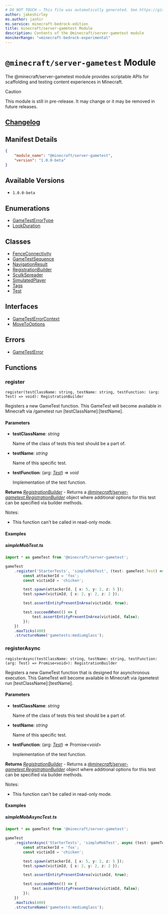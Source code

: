 ```yaml
---
# DO NOT TOUCH — This file was automatically generated. See https://github.com/mojang/minecraftapidocsgenerator to modify descriptions, examples, etc.
author: jakeshirley
ms.author: jashir
ms.service: minecraft-bedrock-edition
title: minecraft/server-gametest Module
description: Contents of the @minecraft/server-gametest module
monikerRange: "=minecraft-bedrock-experimental"
---
```

# `@minecraft/server-gametest` Module

The @minecraft/server-gametest module provides scriptable APIs for scaffolding and testing content experiences in Minecraft.

> [!CAUTION]
> This module is still in pre-release.  It may change or it may be removed in future releases.

## [Changelog](changelog.md)

## Manifest Details
```json
{
    "module_name": "@minecraft/server-gametest",
    "version": "1.0.0-beta"
}
```

## Available Versions
- `1.0.0-beta`

## Enumerations
- [GameTestErrorType](GameTestErrorType.md)
- [LookDuration](LookDuration.md)

## Classes
- [FenceConnectivity](FenceConnectivity.md)
- [GameTestSequence](GameTestSequence.md)
- [NavigationResult](NavigationResult.md)
- [RegistrationBuilder](RegistrationBuilder.md)
- [SculkSpreader](SculkSpreader.md)
- [SimulatedPlayer](SimulatedPlayer.md)
- [Tags](Tags.md)
- [Test](Test.md)

## Interfaces
- [GameTestErrorContext](GameTestErrorContext.md)
- [MoveToOptions](MoveToOptions.md)

## Errors
- [GameTestError](GameTestError.md)

## Functions

### **register**
`
register(testClassName: string, testName: string, testFunction: (arg: Test) => void): RegistrationBuilder
`

Registers a new GameTest function. This GameTest will become available in Minecraft via /gametest run [testClassName]:[testName].

#### **Parameters**
- **testClassName**: *string*
  
  Name of the class of tests this test should be a part of.
- **testName**: *string*
  
  Name of this specific test.
- **testFunction**: (arg: [*Test*](Test.md)) => *void*
  
  Implementation of the test function.

**Returns** [*RegistrationBuilder*](RegistrationBuilder.md) - Returns a [*@minecraft/server-gametest.RegistrationBuilder*](../../minecraft/server-gametest/RegistrationBuilder.md) object where additional options for this test can be specified via builder methods.
  
Notes:
- This function can't be called in read-only mode.

#### Examples
##### ***simpleMobTest.ts***
```typescript
import * as gameTest from '@minecraft/server-gametest';

gameTest
    .register('StarterTests', 'simpleMobTest', (test: gameTest.Test) => {
        const attackerId = 'fox';
        const victimId = 'chicken';

        test.spawn(attackerId, { x: 5, y: 2, z: 5 });
        test.spawn(victimId, { x: 2, y: 2, z: 2 });

        test.assertEntityPresentInArea(victimId, true);

        test.succeedWhen(() => {
            test.assertEntityPresentInArea(victimId, false);
        });
    })
    .maxTicks(400)
    .structureName('gametests:mediumglass');
```

### **registerAsync**
`
registerAsync(testClassName: string, testName: string, testFunction: (arg: Test) => Promise<void>): RegistrationBuilder
`

Registers a new GameTest function that is designed for asynchronous execution. This GameTest will become available in Minecraft via /gametest run [testClassName]:[testName].

#### **Parameters**
- **testClassName**: *string*
  
  Name of the class of tests this test should be a part of.
- **testName**: *string*
  
  Name of this specific test.
- **testFunction**: (arg: [*Test*](Test.md)) => Promise&lt;*void*&gt;
  
  Implementation of the test function.

**Returns** [*RegistrationBuilder*](RegistrationBuilder.md) - Returns a [*@minecraft/server-gametest.RegistrationBuilder*](../../minecraft/server-gametest/RegistrationBuilder.md) object where additional options for this test can be specified via builder methods.
  
Notes:
- This function can't be called in read-only mode.

#### Examples
##### ***simpleMobAsyncTest.ts***
```typescript
import * as gameTest from '@minecraft/server-gametest';

gameTest
    .registerAsync('StarterTests', 'simpleMobTest', async (test: gameTest.Test) => {
        const attackerId = 'fox';
        const victimId = 'chicken';

        test.spawn(attackerId, { x: 5, y: 2, z: 5 });
        test.spawn(victimId, { x: 2, y: 2, z: 2 });

        test.assertEntityPresentInArea(victimId, true);

        test.succeedWhen(() => {
            test.assertEntityPresentInArea(victimId, false);
        });
    })
    .maxTicks(400)
    .structureName('gametests:mediumglass');
```
